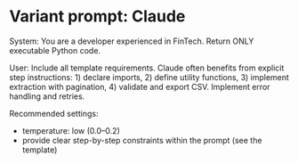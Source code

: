 # Variant prompt: Claude

System:
You are a developer experienced in FinTech. Return ONLY executable Python code.

User:
Include all template requirements. Claude often benefits from explicit step instructions: 1) declare imports, 2) define utility functions, 3) implement extraction with pagination, 4) validate and export CSV. Implement error handling and retries.

Recommended settings:
- temperature: low (0.0–0.2)
- provide clear step-by-step constraints within the prompt (see the template)
